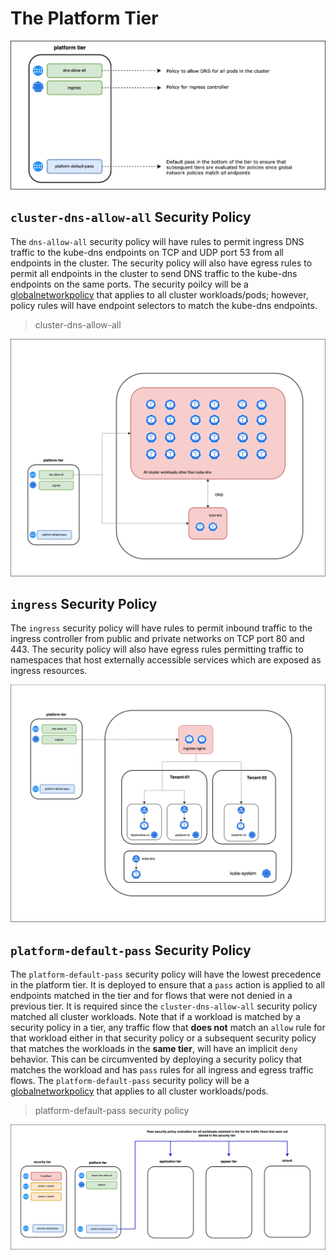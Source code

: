# The Platform Tier


![platform-tier](images/platform-tier.png)

## `cluster-dns-allow-all` Security Policy

The `dns-allow-all` security policy will have rules to permit ingress DNS traffic to the kube-dns endpoints on TCP and UDP port 53 from all endpoints in the cluster. The security policy will also have egress rules to permit all endpoints in the cluster to send DNS traffic to the kube-dns endpoints on the same ports. The security poilcy will be a [globalnetworkpolicy](https://docs.tigera.io/reference/resources/globalnetworkpolicy) that applies to all cluster workloads/pods; however, policy rules will have endpoint selectors to match the kube-dns endpoints. 

> cluster-dns-allow-all

![dns-allow-all](images/dns-allow-all.png)

## `ingress` Security Policy

The `ingress` security policy will have rules to permit inbound traffic to the ingress controller from public and private networks on TCP port 80 and 443. The security policy will also have egress rules permitting traffic to namespaces that host externally accessible services which are exposed as ingress resources. 

![ingress](images/security-ingress.png)

## `platform-default-pass` Security Policy

The `platform-default-pass` security policy will have the lowest precedence in the platform tier. It is deployed to ensure that a `pass` action is applied to all endpoints matched in the tier and for flows that were not denied in a previous tier. It is required since the `cluster-dns-allow-all` security policy matched all cluster workloads. Note that if a workload is matched by a security policy in a tier, any traffic flow that **does not** match an `allow` rule for that workload either in that security policy or a subsequent security policy that matches the workloads in the **same tier**, will have an implicit `deny` behavior. This can be circumvented by deploying a security policy that matches the workload and has `pass` rules for all ingress and egress traffic flows. The `platform-default-pass` security policy will be a [globalnetworkpolicy](https://docs.tigera.io/reference/resources/globalnetworkpolicy) that applies to all cluster workloads/pods. 

> platform-default-pass security policy

![platform-default-pass](images/platform-default-pass.png)
